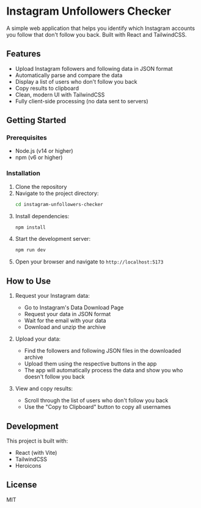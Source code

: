 # Instagram Unfollowers Checker

A simple web application that helps you identify which Instagram accounts you follow that don't follow you back. Built with React and TailwindCSS.

## Features

- Upload Instagram followers and following data in JSON format
- Automatically parse and compare the data
- Display a list of users who don't follow you back
- Copy results to clipboard
- Clean, modern UI with TailwindCSS
- Fully client-side processing (no data sent to servers)

## Getting Started

### Prerequisites

- Node.js (v14 or higher)
- npm (v6 or higher)

### Installation

1. Clone the repository
2. Navigate to the project directory:
   ```bash
   cd instagram-unfollowers-checker
   ```
3. Install dependencies:
   ```bash
   npm install
   ```
4. Start the development server:
   ```bash
   npm run dev
   ```
5. Open your browser and navigate to `http://localhost:5173`

## How to Use

1. Request your Instagram data:
   - Go to Instagram's Data Download Page
   - Request your data in JSON format
   - Wait for the email with your data
   - Download and unzip the archive

2. Upload your data:
   - Find the followers and following JSON files in the downloaded archive
   - Upload them using the respective buttons in the app
   - The app will automatically process the data and show you who doesn't follow you back

3. View and copy results:
   - Scroll through the list of users who don't follow you back
   - Use the "Copy to Clipboard" button to copy all usernames

## Development

This project is built with:
- React (with Vite)
- TailwindCSS
- Heroicons

## License

MIT
